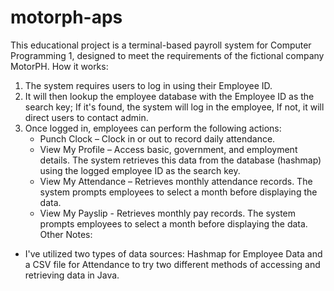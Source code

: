 # motorph-aps
This educational project is a terminal-based payroll system for Computer Programming 1, designed to meet the requirements of the fictional company MotorPH.
How it works:
1. The system requires users to log in using their Employee ID.
2. It will then lookup the employee database with the Employee ID as the search key; If it's found, the system will log in the employee, If not, it will direct users to contact admin.
3. Once logged in, employees can perform the following actions:
    - Punch Clock – Clock in or out to record daily attendance.
    - View My Profile – Access basic, government, and employment details. The system retrieves this data from the database (hashmap) using the logged employee ID as the search key.
    - View My Attendance – Retrieves monthly attendance records. The system prompts employees to select a month before displaying the data.
    - View My Payslip - Retrieves monthly pay records. The system prompts employees to select a month before displaying the data.
Other Notes:
- I've utilized two types of data sources: Hashmap for Employee Data and a CSV file for Attendance to try two different methods of accessing and retrieving data in Java.

